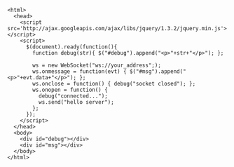 <!-- usedin: [ _includes/_inlines/Tutorials/common/1930-09-26-haproxy-for-websocket] - layout:code post: 1930-09-26-haproxy-for-websocket_test-your-websocket-server -->

```
<html>
  <head>
    <script src='http://ajax.googleapis.com/ajax/libs/jquery/1.3.2/jquery.min.js'></script>
    <script>
      $(document).ready(function(){
        function debug(str){ $("#debug").append("<p>"+str+"</p>"); };

        ws = new WebSocket("ws://your_address";);
        ws.onmessage = function(evt) { $("#msg").append("<p>"+evt.data+"</p>"); };
        ws.onclose = function() { debug("socket closed"); };
        ws.onopen = function() {
          debug("connected...");
          ws.send("hello server");
        };
      });
    </script>
  </head>
  <body>
    <div id="debug"></div>
    <div id="msg"></div>
  </body>
</html>
```
